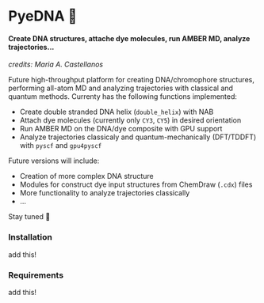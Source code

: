 # PyeDNA 🧬
#### Create DNA structures, attache dye molecules, run AMBER MD, analyze trajectories...

*credits: Maria A. Castellanos*

Future high-throughput platform for creating DNA/chromophore structures, performing all-atom MD and analyzing trajectories with classical and quantum methods.
Currenty has the following functions implemented:

- Create double stranded DNA helix (`double_helix`) with NAB
- Attach dye molecules (currently only `CY3`, `CY5`) in desired orientation
- Run AMBER MD on the DNA/dye composite with GPU support
- Analyze trajectories classicaly and quantum-mechanically (DFT/TDDFT) with `pyscf` and `gpu4pyscf`

Future versions will include:
- Creation of more complex DNA structure
- Modules for construct dye input structures from ChemDraw (`.cdx`) files
- More functionality to analyze trajectories classically
- ...

Stay tuned 🚨


### Installation

add this!


### Requirements

add this! 